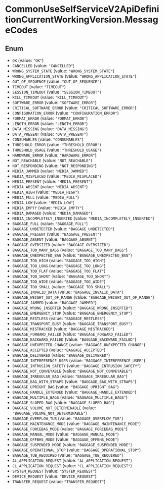# CommonUseSelfServiceV2ApiDefinitionCurrentWorkingVersion.MessageCodes

## Enum

* `OK` (value: `"OK"`)
* `CANCELLED` (value: `"CANCELLED"`)
* `WRONG_SYSTEM_STATE` (value: `"WRONG_SYSTEM_STATE"`)
* `WRONG_APPLICATION_STATE` (value: `"WRONG_APPLICATION_STATE"`)
* `OUT_OF_SEQUENCE` (value: `"OUT_OF_SEQUENCE"`)
* `TIMEOUT` (value: `"TIMEOUT"`)
* `SESSION_TIMEOUT` (value: `"SESSION_TIMEOUT"`)
* `KILL_TIMEOUT` (value: `"KILL_TIMEOUT"`)
* `SOFTWARE_ERROR` (value: `"SOFTWARE_ERROR"`)
* `CRITICAL_SOFTWARE_ERROR` (value: `"CRITICAL_SOFTWARE_ERROR"`)
* `CONFIGURATION_ERROR` (value: `"CONFIGURATION_ERROR"`)
* `FORMAT_ERROR` (value: `"FORMAT_ERROR"`)
* `LENGTH_ERROR` (value: `"LENGTH_ERROR"`)
* `DATA_MISSING` (value: `"DATA_MISSING"`)
* `DATA_PRESENT` (value: `"DATA_PRESENT"`)
* `CONSUMABLES` (value: `"CONSUMABLES"`)
* `THRESHOLD_ERROR` (value: `"THRESHOLD_ERROR"`)
* `THRESHOLD_USAGE` (value: `"THRESHOLD_USAGE"`)
* `HARDWARE_ERROR` (value: `"HARDWARE_ERROR"`)
* `NOT_REACHABLE` (value: `"NOT_REACHABLE"`)
* `NOT_RESPONDING` (value: `"NOT_RESPONDING"`)
* `MEDIA_JAMMED` (value: `"MEDIA_JAMMED"`)
* `MEDIA_MISPLACED` (value: `"MEDIA_MISPLACED"`)
* `MEDIA_PRESENT` (value: `"MEDIA_PRESENT"`)
* `MEDIA_ABSENT` (value: `"MEDIA_ABSENT"`)
* `MEDIA_HIGH` (value: `"MEDIA_HIGH"`)
* `MEDIA_FULL` (value: `"MEDIA_FULL"`)
* `MEDIA_LOW` (value: `"MEDIA_LOW"`)
* `MEDIA_EMPTY` (value: `"MEDIA_EMPTY"`)
* `MEDIA_DAMAGED` (value: `"MEDIA_DAMAGED"`)
* `MEDIA_INCOMPLETELY_INSERTED` (value: `"MEDIA_INCOMPLETELY_INSERTED"`)
* `BAGGAGE_FULL` (value: `"BAGGAGE_FULL"`)
* `BAGGAGE_UNDETECTED` (value: `"BAGGAGE_UNDETECTED"`)
* `BAGGAGE_PRESENT` (value: `"BAGGAGE_PRESENT"`)
* `BAGGAGE_ABSENT` (value: `"BAGGAGE_ABSENT"`)
* `BAGGAGE_OVERSIZED` (value: `"BAGGAGE_OVERSIZED"`)
* `BAGGAGE_TOO_MANY_BAGS` (value: `"BAGGAGE_TOO_MANY_BAGS"`)
* `BAGGAGE_UNEXPECTED_BAG` (value: `"BAGGAGE_UNEXPECTED_BAG"`)
* `BAGGAGE_TOO_HIGH` (value: `"BAGGAGE_TOO_HIGH"`)
* `BAGGAGE_TOO_LONG` (value: `"BAGGAGE_TOO_LONG"`)
* `BAGGAGE_TOO_FLAT` (value: `"BAGGAGE_TOO_FLAT"`)
* `BAGGAGE_TOO_SHORT` (value: `"BAGGAGE_TOO_SHORT"`)
* `BAGGAGE_TOO_WIDE` (value: `"BAGGAGE_TOO_WIDE"`)
* `BAGGAGE_TOO_SMALL` (value: `"BAGGAGE_TOO_SMALL"`)
* `BAGGAGE_INVALID_DATA` (value: `"BAGGAGE_INVALID_DATA"`)
* `BAGGAGE_WEIGHT_OUT_OF_RANGE` (value: `"BAGGAGE_WEIGHT_OUT_OF_RANGE"`)
* `BAGGAGE_JAMMED` (value: `"BAGGAGE_JAMMED"`)
* `BAGGAGE_WRONG_INSERTED` (value: `"BAGGAGE_WRONG_INSERTED"`)
* `BAGGAGE_EMERGENCY_STOP` (value: `"BAGGAGE_EMERGENCY_STOP"`)
* `BAGGAGE_RESTLESS` (value: `"BAGGAGE_RESTLESS"`)
* `BAGGAGE_TRANSPORT_BUSY` (value: `"BAGGAGE_TRANSPORT_BUSY"`)
* `BAGGAGE_MISTRACKED` (value: `"BAGGAGE_MISTRACKED"`)
* `BAGGAGE_FORWARD_FAILED` (value: `"BAGGAGE_FORWARD_FAILED"`)
* `BAGGAGE_BACKWARD_FAILED` (value: `"BAGGAGE_BACKWARD_FAILED"`)
* `BAGGAGE_UNEXPECTED_CHANGE` (value: `"BAGGAGE_UNEXPECTED_CHANGE"`)
* `BAGGAGE_ACCEPTED` (value: `"BAGGAGE_ACCEPTED"`)
* `BAGGAGE_DELIVERED` (value: `"BAGGAGE_DELIVERED"`)
* `BAGGAGE_INTERFERENCE_USER` (value: `"BAGGAGE_INTERFERENCE_USER"`)
* `BAGGAGE_INTRUSION_SAFETY` (value: `"BAGGAGE_INTRUSION_SAFETY"`)
* `BAGGAGE_NOT_CONVEYABLE` (value: `"BAGGAGE_NOT_CONVEYABLE"`)
* `BAGGAGE_IRREGULAR_BAG` (value: `"BAGGAGE_IRREGULAR_BAG"`)
* `BAGGAGE_BAG_WITH_STRAPS` (value: `"BAGGAGE_BAG_WITH_STRAPS"`)
* `BAGGAGE_UPRIGHT_BAG` (value: `"BAGGAGE_UPRIGHT_BAG"`)
* `BAGGAGE_HANDLE_EXTENDED` (value: `"BAGGAGE_HANDLE_EXTENDED"`)
* `BAGGAGE_MULTIPLE_BAGS` (value: `"BAGGAGE_MULTIPLE_BAGS"`)
* `BAGGAGE_SLOPED_BAG` (value: `"BAGGAGE_SLOPED_BAG"`)
* `BAGGAGE_VOLUME_NOT_DETERMINABLE` (value: `"BAGGAGE_VOLUME_NOT_DETERMINABLE"`)
* `BAGGAGE_OVERFLOW_TUB` (value: `"BAGGAGE_OVERFLOW_TUB"`)
* `BAGGAGE_MAINTENANCE_MODE` (value: `"BAGGAGE_MAINTENANCE_MODE"`)
* `BAGGAGE_FORCEBAG_MODE` (value: `"BAGGAGE_FORCEBAG_MODE"`)
* `BAGGAGE_MANUAL_MODE` (value: `"BAGGAGE_MANUAL_MODE"`)
* `BAGGAGE_OFFBHS_MODE` (value: `"BAGGAGE_OFFBHS_MODE"`)
* `BAGGAGE_SUSPENDED_MODE` (value: `"BAGGAGE_SUSPENDED_MODE"`)
* `BAGGAGE_OPERATIONAL_STOP` (value: `"BAGGAGE_OPERATIONAL_STOP"`)
* `BAGGAGE_TUB_REQUIRED` (value: `"BAGGAGE_TUB_REQUIRED"`)
* `AL_APPLICATION_REQUEST` (value: `"AL_APPLICATION_REQUEST"`)
* `CL_APPLICATION_REQUEST` (value: `"CL_APPLICATION_REQUEST"`)
* `SYSTEM_REQUEST` (value: `"SYSTEM_REQUEST"`)
* `DEVICE_REQUEST` (value: `"DEVICE_REQUEST"`)
* `TRANSFER_REQUEST` (value: `"TRANSFER_REQUEST"`)
